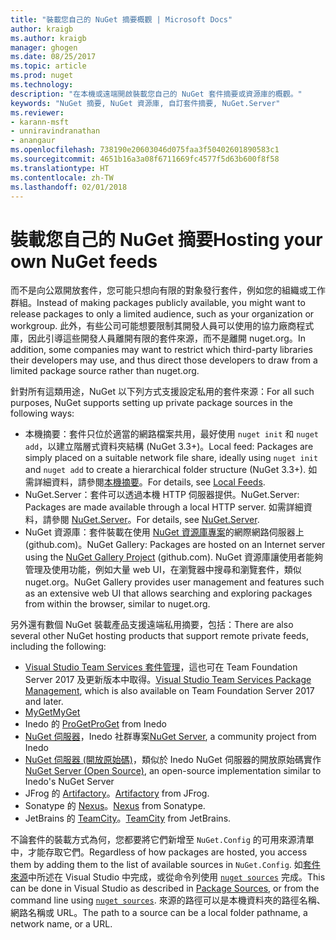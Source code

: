 ```yaml
---
title: "裝載您自己的 NuGet 摘要概觀 | Microsoft Docs"
author: kraigb
ms.author: kraigb
manager: ghogen
ms.date: 08/25/2017
ms.topic: article
ms.prod: nuget
ms.technology: 
description: "在本機或遠端開啟裝載您自己的 NuGet 套件摘要或資源庫的概觀。"
keywords: "NuGet 摘要, NuGet 資源庫, 自訂套件摘要, NuGet.Server"
ms.reviewer:
- karann-msft
- unniravindranathan
- anangaur
ms.openlocfilehash: 738190e20603046d075faa3f50402601890583c1
ms.sourcegitcommit: 4651b16a3a08f6711669fc4577f5d63b600f8f58
ms.translationtype: HT
ms.contentlocale: zh-TW
ms.lasthandoff: 02/01/2018
---
```

# <a name="hosting-your-own-nuget-feeds"></a><span data-ttu-id="8f48d-104">裝載您自己的 NuGet 摘要</span><span class="sxs-lookup"><span data-stu-id="8f48d-104">Hosting your own NuGet feeds</span></span>

<span data-ttu-id="8f48d-105">而不是向公眾開放套件，您可能只想向有限的對象發行套件，例如您的組織或工作群組。</span><span class="sxs-lookup"><span data-stu-id="8f48d-105">Instead of making packages publicly available, you might want to release packages to only a limited audience, such as your organization or workgroup.</span></span> <span data-ttu-id="8f48d-106">此外，有些公司可能想要限制其開發人員可以使用的協力廠商程式庫，因此引導這些開發人員離開有限的套件來源，而不是離開 nuget.org。</span><span class="sxs-lookup"><span data-stu-id="8f48d-106">In addition, some companies may want to restrict which third-party libraries their developers may use, and thus direct those developers to draw from a limited package source rather than nuget.org.</span></span>

<span data-ttu-id="8f48d-107">針對所有這類用途，NuGet 以下列方式支援設定私用的套件來源：</span><span class="sxs-lookup"><span data-stu-id="8f48d-107">For all such purposes, NuGet supports setting up private package sources in the following ways:</span></span>

- <span data-ttu-id="8f48d-108">本機摘要：套件只位於適當的網路檔案共用，最好使用 `nuget init` 和 `nuget add`，以建立階層式資料夾結構 (NuGet 3.3+)。</span><span class="sxs-lookup"><span data-stu-id="8f48d-108">Local feed: Packages are simply placed on a suitable network file share, ideally using `nuget init` and `nuget add` to create a hierarchical folder structure (NuGet 3.3+).</span></span> <span data-ttu-id="8f48d-109">如需詳細資料，請參閱[本機摘要](../hosting-packages/local-feeds.md)。</span><span class="sxs-lookup"><span data-stu-id="8f48d-109">For details, see [Local Feeds](../hosting-packages/local-feeds.md).</span></span>
- <span data-ttu-id="8f48d-110">NuGet.Server：套件可以透過本機 HTTP 伺服器提供。</span><span class="sxs-lookup"><span data-stu-id="8f48d-110">NuGet.Server: Packages are made available through a local HTTP server.</span></span> <span data-ttu-id="8f48d-111">如需詳細資料，請參閱 [NuGet.Server](../hosting-packages/nuget-server.md)。</span><span class="sxs-lookup"><span data-stu-id="8f48d-111">For details, see [NuGet.Server](../hosting-packages/nuget-server.md).</span></span>
- <span data-ttu-id="8f48d-112">NuGet 資源庫：套件裝載在使用 [NuGet 資源庫專案](https://github.com/NuGet/NuGetGallery#build-and-run-the-gallery-in-arbitrary-number-easy-steps)的網際網路伺服器上 (github.com)。</span><span class="sxs-lookup"><span data-stu-id="8f48d-112">NuGet Gallery: Packages are hosted on an Internet server using the [NuGet Gallery Project](https://github.com/NuGet/NuGetGallery#build-and-run-the-gallery-in-arbitrary-number-easy-steps) (github.com).</span></span> <span data-ttu-id="8f48d-113">NuGet 資源庫讓使用者能夠管理及使用功能，例如大量 web UI，在瀏覽器中搜尋和瀏覽套件，類似 nuget.org。</span><span class="sxs-lookup"><span data-stu-id="8f48d-113">NuGet Gallery provides user management and features such as an extensive web UI that allows searching and exploring packages from within the browser, similar to nuget.org.</span></span>

<span data-ttu-id="8f48d-114">另外還有數個 NuGet 裝載產品支援遠端私用摘要，包括：</span><span class="sxs-lookup"><span data-stu-id="8f48d-114">There are also several other NuGet hosting products that support remote private feeds, including the following:</span></span>

- <span data-ttu-id="8f48d-115">[Visual Studio Team Services 套件管理](https://www.visualstudio.com/docs/package/nuget/publish)，這也可在 Team Foundation Server 2017 及更新版本中取得。</span><span class="sxs-lookup"><span data-stu-id="8f48d-115">[Visual Studio Team Services Package Management](https://www.visualstudio.com/docs/package/nuget/publish), which is also available on Team Foundation Server 2017 and later.</span></span>
- [<span data-ttu-id="8f48d-116">MyGet</span><span class="sxs-lookup"><span data-stu-id="8f48d-116">MyGet</span></span>](http://myget.org)
- <span data-ttu-id="8f48d-117">Inedo 的 [ProGet](http://inedo.com/proget)</span><span class="sxs-lookup"><span data-stu-id="8f48d-117">[ProGet](http://inedo.com/proget) from Inedo</span></span>
- <span data-ttu-id="8f48d-118">[NuGet 伺服器](http://nugetserver.net/)，Inedo 社群專案</span><span class="sxs-lookup"><span data-stu-id="8f48d-118">[NuGet Server](http://nugetserver.net/), a community project from Inedo</span></span>
- <span data-ttu-id="8f48d-119">[NuGet 伺服器 (開放原始碼)](http://nuget-server.net)，類似於 Inedo NuGet 伺服器的開放原始碼實作</span><span class="sxs-lookup"><span data-stu-id="8f48d-119">[NuGet Server (Open Source)](http://nuget-server.net), an open-source implementation similar to Inedo's NuGet Server</span></span>
- <span data-ttu-id="8f48d-120">JFrog 的 [Artifactory](https://www.jfrog.com/artifactory/)。</span><span class="sxs-lookup"><span data-stu-id="8f48d-120">[Artifactory](https://www.jfrog.com/artifactory/) from JFrog.</span></span>
- <span data-ttu-id="8f48d-121">Sonatype 的 [Nexus](http://www.sonatype.org/nexus/)。</span><span class="sxs-lookup"><span data-stu-id="8f48d-121">[Nexus](http://www.sonatype.org/nexus/) from Sonatype.</span></span>
- <span data-ttu-id="8f48d-122">JetBrains 的 [TeamCity](https://www.jetbrains.com/teamcity/)。</span><span class="sxs-lookup"><span data-stu-id="8f48d-122">[TeamCity](https://www.jetbrains.com/teamcity/) from JetBrains.</span></span>

<span data-ttu-id="8f48d-123">不論套件的裝載方式為何，您都要將它們新增至 `NuGet.Config` 的可用來源清單中，才能存取它們。</span><span class="sxs-lookup"><span data-stu-id="8f48d-123">Regardless of how packages are hosted, you access them by adding them to the list of available sources in `NuGet.Config`.</span></span> <span data-ttu-id="8f48d-124">如[套件來源](../tools/package-manager-ui.md#package-sources)中所述在 Visual Studio 中完成，或從命令列使用 [`nuget sources`](../tools/cli-ref-sources.md) 完成。</span><span class="sxs-lookup"><span data-stu-id="8f48d-124">This can be done in Visual Studio as described in [Package Sources](../tools/package-manager-ui.md#package-sources), or from the command line using [`nuget sources`](../tools/cli-ref-sources.md).</span></span> <span data-ttu-id="8f48d-125">來源的路徑可以是本機資料夾的路徑名稱、網路名稱或 URL。</span><span class="sxs-lookup"><span data-stu-id="8f48d-125">The path to a source can be a local folder pathname, a network name, or a URL.</span></span>
